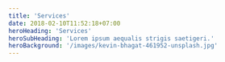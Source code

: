 ```yaml
---
title: 'Services'
date: 2018-02-10T11:52:18+07:00
heroHeading: 'Services'
heroSubHeading: 'Lorem ipsum aequalis strigis saetigeri.'
heroBackground: '/images/kevin-bhagat-461952-unsplash.jpg'
---
```

